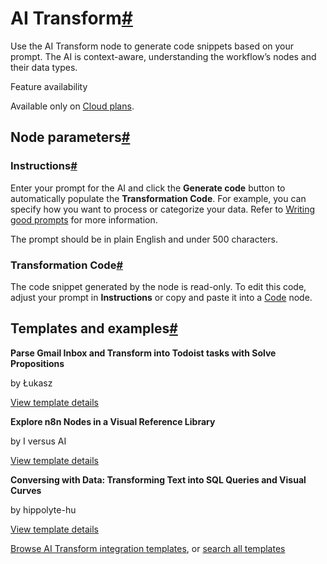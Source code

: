 [](https://github.com/n8n-io/n8n-docs/edit/main/docs/integrations/builtin/core-nodes/n8n-nodes-base.aitransform.md "Edit this page")

# AI Transform[#](#ai-transform "Permanent link")

Use the AI Transform node to generate code snippets based on your prompt. The AI is context-aware, understanding the workflow’s nodes and their data types.

Feature availability

Available only on [Cloud plans](../../../../manage-cloud/overview/).

## Node parameters[#](#node-parameters "Permanent link")

### Instructions[#](#instructions "Permanent link")

Enter your prompt for the AI and click the **Generate code** button to automatically populate the **Transformation Code**. For example, you can specify how you want to process or categorize your data. Refer to [Writing good prompts](../../../../code/ai-code/#writing-good-prompts) for more information.

The prompt should be in plain English and under 500 characters.

### Transformation Code[#](#transformation-code "Permanent link")

The code snippet generated by the node is read-only. To edit this code, adjust your prompt in **Instructions** or copy and paste it into a [Code](../n8n-nodes-base.code/) node.

## Templates and examples[#](#templates-and-examples "Permanent link")

**Parse Gmail Inbox and Transform into Todoist tasks with Solve Propositions**

by Łukasz

[View template details](https://n8n.io/workflows/3507-parse-gmail-inbox-and-transform-into-todoist-tasks-with-solve-propositions/)

**Explore n8n Nodes in a Visual Reference Library**

by I versus AI

[View template details](https://n8n.io/workflows/3891-explore-n8n-nodes-in-a-visual-reference-library/)

**Conversing with Data: Transforming Text into SQL Queries and Visual Curves**

by hippolyte-hu

[View template details](https://n8n.io/workflows/3497-conversing-with-data-transforming-text-into-sql-queries-and-visual-curves/)

[Browse AI Transform integration templates](https://n8n.io/integrations/ai-transform/), or [search all templates](https://n8n.io/workflows/)